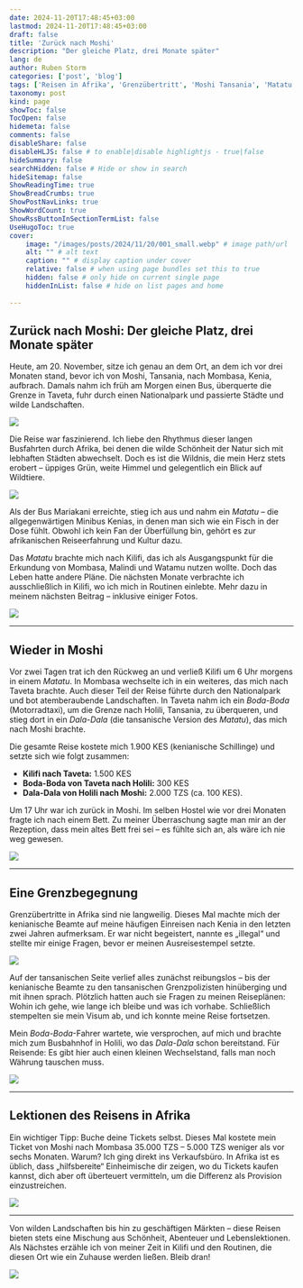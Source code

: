 ```yaml
---
date: 2024-11-20T17:48:45+03:00
lastmod: 2024-11-20T17:48:45+03:00
draft: false
title: 'Zurück nach Moshi'
description: "Der gleiche Platz, drei Monate später"
lang: de
author: Ruben Storm
categories: ['post', 'blog']
tags: ['Reisen in Afrika', 'Grenzübertritt', 'Moshi Tansania', 'Matatu Erfahrung', 'Minimalismus Unterwegs', 'Natur und Wildnis', 'Backpacking Abenteuer']
taxonomy: post
kind: page
showToc: false
TocOpen: false
hidemeta: false
comments: false
disableShare: false
disableHLJS: false # to enable|disable highlightjs - true|false
hideSummary: false
searchHidden: false # Hide or show in search
hideSitemap: false
ShowReadingTime: true
ShowBreadCrumbs: true
ShowPostNavLinks: true
ShowWordCount: true
ShowRssButtonInSectionTermList: false
UseHugoToc: true
cover:
    image: "/images/posts/2024/11/20/001_small.webp" # image path/url
    alt: "" # alt text
    caption: "" # display caption under cover
    relative: false # when using page bundles set this to true
    hidden: false # only hide on current single page
    hiddenInList: false # hide on list pages and home
    
---
```


## Zurück nach Moshi: Der gleiche Platz, drei Monate später  

Heute, am 20. November, sitze ich genau an dem Ort, an dem ich vor drei Monaten stand, bevor ich von Moshi, Tansania, nach Mombasa, Kenia, aufbrach. Damals nahm ich früh am Morgen einen Bus, überquerte die Grenze in Taveta, fuhr durch einen Nationalpark und passierte Städte und wilde Landschaften.  

![](/images/posts/2024/11/20/002_small.webp)

Die Reise war faszinierend. Ich liebe den Rhythmus dieser langen Busfahrten durch Afrika, bei denen die wilde Schönheit der Natur sich mit lebhaften Städten abwechselt. Doch es ist die Wildnis, die mein Herz stets erobert – üppiges Grün, weite Himmel und gelegentlich ein Blick auf Wildtiere.  

![](/images/posts/2024/11/20/003_small.webp)

Als der Bus Mariakani erreichte, stieg ich aus und nahm ein *Matatu* – die allgegenwärtigen Minibus Kenias, in denen man sich wie ein Fisch in der Dose fühlt. Obwohl ich kein Fan der Überfüllung bin, gehört es zur afrikanischen Reiseerfahrung und Kultur dazu.  

Das *Matatu* brachte mich nach Kilifi, das ich als Ausgangspunkt für die Erkundung von Mombasa, Malindi und Watamu nutzen wollte. Doch das Leben hatte andere Pläne. Die nächsten Monate verbrachte ich ausschließlich in Kilifi, wo ich mich in Routinen einlebte. Mehr dazu in meinem nächsten Beitrag – inklusive einiger Fotos.  

![](/images/posts/2024/11/20/004_small.webp)

---

## Wieder in Moshi  

Vor zwei Tagen trat ich den Rückweg an und verließ Kilifi um 6 Uhr morgens in einem *Matatu*. In Mombasa wechselte ich in ein weiteres, das mich nach Taveta brachte. Auch dieser Teil der Reise führte durch den Nationalpark und bot atemberaubende Landschaften. In Taveta nahm ich ein *Boda-Boda* (Motorradtaxi), um die Grenze nach Holili, Tansania, zu überqueren, und stieg dort in ein *Dala-Dala* (die tansanische Version des *Matatu*), das mich nach Moshi brachte.  

Die gesamte Reise kostete mich 1.900 KES (kenianische Schillinge) und setzte sich wie folgt zusammen:  
- **Kilifi nach Taveta:** 1.500 KES  
- **Boda-Boda von Taveta nach Holili:** 300 KES  
- **Dala-Dala von Holili nach Moshi:** 2.000 TZS (ca. 100 KES).  

Um 17 Uhr war ich zurück in Moshi. Im selben Hostel wie vor drei Monaten fragte ich nach einem Bett. Zu meiner Überraschung sagte man mir an der Rezeption, dass mein altes Bett frei sei – es fühlte sich an, als wäre ich nie weg gewesen.  

![](/images/posts/2024/11/20/005_small.webp)

---

## Eine Grenzbegegnung  

Grenzübertritte in Afrika sind nie langweilig. Dieses Mal machte mich der kenianische Beamte auf meine häufigen Einreisen nach Kenia in den letzten zwei Jahren aufmerksam. Er war nicht begeistert, nannte es „illegal“ und stellte mir einige Fragen, bevor er meinen Ausreisestempel setzte.  

![](/images/posts/2024/11/20/006_small.webp)

Auf der tansanischen Seite verlief alles zunächst reibungslos – bis der kenianische Beamte zu den tansanischen Grenzpolizisten hinüberging und mit ihnen sprach. Plötzlich hatten auch sie Fragen zu meinen Reiseplänen: Wohin ich gehe, wie lange ich bleibe und was ich vorhabe. Schließlich stempelten sie mein Visum ab, und ich konnte meine Reise fortsetzen.  

Mein *Boda-Boda*-Fahrer wartete, wie versprochen, auf mich und brachte mich zum Busbahnhof in Holili, wo das *Dala-Dala* schon bereitstand. Für Reisende: Es gibt hier auch einen kleinen Wechselstand, falls man noch Währung tauschen muss.  

![](/images/posts/2024/11/20/007_small.webp)

---

## Lektionen des Reisens in Afrika  

Ein wichtiger Tipp: Buche deine Tickets selbst. Dieses Mal kostete mein Ticket von Moshi nach Mombasa 35.000 TZS – 5.000 TZS weniger als vor sechs Monaten. Warum? Ich ging direkt ins Verkaufsbüro. In Afrika ist es üblich, dass „hilfsbereite“ Einheimische dir zeigen, wo du Tickets kaufen kannst, dich aber oft überteuert vermitteln, um die Differenz als Provision einzustreichen.  

![](/images/posts/2024/11/20/008_small.webp)

---

Von wilden Landschaften bis hin zu geschäftigen Märkten – diese Reisen bieten stets eine Mischung aus Schönheit, Abenteuer und Lebenslektionen. Als Nächstes erzähle ich von meiner Zeit in Kilifi und den Routinen, die diesen Ort wie ein Zuhause werden ließen. Bleib dran!  

![](/images/posts/2024/11/20/009_small.webp)  